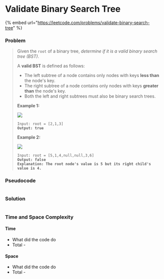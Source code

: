 # Validate Binary Search Tree

{% embed url="https://leetcode.com/problems/validate-binary-search-tree" %}

### Problem

> Given the `root` of a binary tree, _determine if it is a valid binary search tree (BST)_.
>
> A **valid BST** is defined as follows:
>
> * The left subtree of a node contains only nodes with keys **less than** the node's key.
> * The right subtree of a node contains only nodes with keys **greater than** the node's key.
> * Both the left and right subtrees must also be binary search trees.
>
> &#x20;
>
> **Example 1:**
>
> ![](https://assets.leetcode.com/uploads/2020/12/01/tree1.jpg)
>
> <pre><code>Input: root = [2,1,3]
> <strong>Output: true</strong></code></pre>
>
> **Example 2:**
>
> ![](https://assets.leetcode.com/uploads/2020/12/01/tree2.jpg)
>
> <pre><code>Input: root = [5,1,4,null,null,3,6]
> <strong>Output: false
> </strong><strong>Explanation: The root node's value is 5 but its right child's value is 4.</strong></code></pre>

### Pseudocode

```
```

### Solution

```
```

### Time and Space Complexity

#### Time

* What did the code do
* Total -

#### Space

* What did the code do
* Total -
